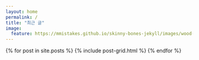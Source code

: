 ```yaml
---
layout: home
permalink: /
title: "최근 글"
image:
  feature: https://mmistakes.github.io/skinny-bones-jekyll/images/wood-texture-1600x800.jpg
---
```


<div class="tiles">
{% for post in site.posts %}
	{% include post-grid.html %}
{% endfor %}
</div><!-- /.tiles -->
